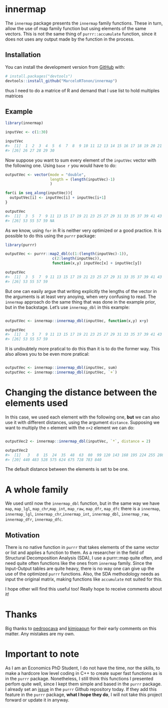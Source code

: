 
<!-- README.md is generated from README.Rmd. Please edit that file -->

# innermap

<!-- badges: start -->

<!-- badges: end -->

The `innermap` package presents the `innermap` family functions. These
in turn, allow the use of map family function but using elements of the
same vectors. This is not the same thing of `purrr::accumulate`
function, since it does not uses any output made by the function in the
process.

## Installation

You can install the development version from
[GitHub](https://github.com/) with:

``` r
# install.packages("devtools")
devtools::install_github("MarceloRTonon/innermap")
```

thus I need to do a matrice of R and demand that I use list to hold
multiples matrices

## Example

``` r
library(innermap)
```

``` r
inputVec <- c(1:30)

inputVec
#>  [1]  1  2  3  4  5  6  7  8  9 10 11 12 13 14 15 16 17 18 19 20 21 22 23 24 25
#> [26] 26 27 28 29 30
```

Now suppose you want to sum every element of the `inputVec` vector with
the following one. Using `base r` you would have to do:

``` r
outputVec <- vector(mode = "double",
                    length = (length(inputVec)-1)
                    )

for(i in seq_along(inputVec)){
  outputVec[i] <- inputVec[i] + inputVec[i+1]
}

outputVec
#>  [1]  3  5  7  9 11 13 15 17 19 21 23 25 27 29 31 33 35 37 39 41 43 45 47 49 51
#> [26] 53 55 57 59 NA
```

As we know, using `for` in R is neither very optimized or a good
practice. It is possible to do this using the `purrr` package:

``` r
library(purrr)

outputVec <- purrr::map2_dbl(c(1:(length(inputVec)-1)),
                     c(2:length(inputVec)),
                     function(x,y) inputVec[x] + inputVec[y])

outputVec
#>  [1]  3  5  7  9 11 13 15 17 19 21 23 25 27 29 31 33 35 37 39 41 43 45 47 49 51
#> [26] 53 55 57 59
```

But one can easily argue that writing explicitly the lengths of the
vector in the arguments is at least very anoying, when very confusing to
read. The `innermap` approach do the same thing that was done in the
example prior, but in the backstage. Let’s use `innermap_dbl` in this
example:

``` r

outputVec <- innermap::innermap_dbl(inputVec, function(x,y) x+y)

outputVec
#>  [1]  3  5  7  9 11 13 15 17 19 21 23 25 27 29 31 33 35 37 39 41 43 45 47 49 51
#> [26] 53 55 57 59
```

It is undoubtely more pratical to do this than it is to do the former
way. This also allows you to be even more pratical:

``` r

outputVec <- innermap::innermap_dbl(inputVec, sum)
outputVec <- innermap::innermap_dbl(inputVec, `+`)
```

# Changing the distance between the elements used

In this case, we used each element with the following one, **but** we
can also use it with different distances, using the argument `distance`.
Supposing we want to multiply the `n` element with the `n+2` element we
can do:

``` r

outputVec2 <- innermap::innermap_dbl(inputVec, `*`, distance = 2)

outputVec2
#>  [1]   3   8  15  24  35  48  63  80  99 120 143 168 195 224 255 288 323 360 399
#> [20] 440 483 528 575 624 675 728 783 840
```

The default distance between the elements is set to be one.

# A whole family

We used until now the `innermap_dbl` function, but in the same way we
have `map`, `map_lgl`, `map_chr`,`map_int`, `map_raw`, `map_dfr`,
`map_dfc` there is a `innermap`, `innermap_lgl`,
`innermap_chr`,`innermap_int`, `innermap_dbl`, `innermap_raw`,
`innermap_dfr`, `innermap_dfc`.

## Motivation

There is no native function in `purrr` that takes elements of the same
vector or list and applies a function to them. As a researcher in the
field of Structural Decomposition Analysis (SDA), I use a purrr::map
quite often, and need quite often functions like the ones from
`innermap` family. Since the Input-Output tables are quite heavy, there
is no way one can give up the use of the optimized `purrr` functions.
Also, the SDA methodology needs as input the original matrix, making
functions like `accumulate` not suited for this.

I hope other will find this useful too\! Really hope to receive comments
about it\!

# Thanks

Big thanks to [pedroocava](https://github.com/pedrocava/) and
[kimjoaoun](https://github.com/kimjoaoun/) for their early comments on
this matter. Any mistakes are my own.

# Important to note

As I am an Economics PhD Student, I do not have the time, nor the
skills, to make a hardcore low level coding in C++ to create super fast
functions as is in the `purrr` package. Nonetheless, I still think this
functions I presented perfom quite well, since I kept them simple and
based in the `purrr` package. I already set an
[issue](https://github.com/tidyverse/purrr/issues/797#issue-721645404)
in the `purrr` Github repository today. If they add this feature in the
`purrr` package, **what I hope they do**, I will not take this project
forward or update it in anyway.
